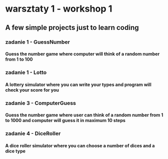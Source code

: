 # warsztaty 1 - workshop 1
## A few simple projects just to learn coding
### zadanie 1 - GuessNumber
#### Guess the number game where computer will think of a random number from 1 to 100
### zadanie 1 - Lotto
#### A lottery simulator where you can write your types and program will check your score for you
### zadanie 3 - ComputerGuess
#### Guess the number game where user can think of a random number from 1 to 1000 and computer will guess it in maximum 10 steps
### zadanie 4 - DiceRoller
#### A dice roller simulator where you can choose a number of dices and a dice type
